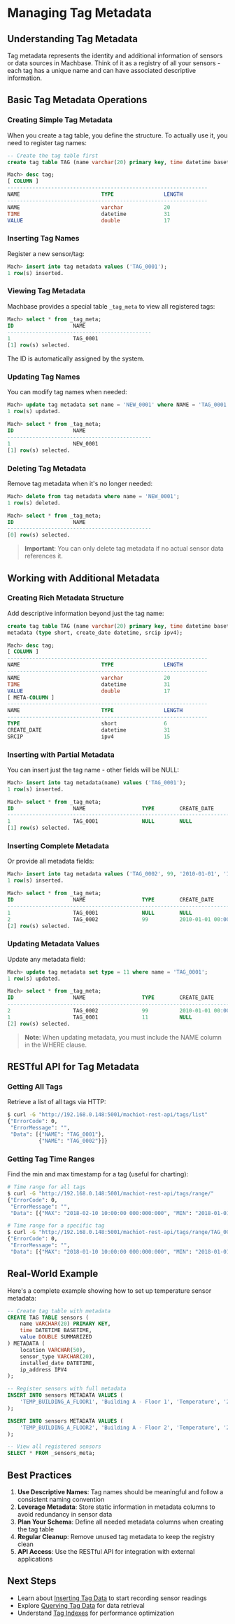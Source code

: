 # Managing Tag Metadata

## Understanding Tag Metadata

Tag metadata represents the identity and additional information of sensors or data sources in Machbase. Think of it as a registry of all your sensors - each tag has a unique name and can have associated descriptive information.

## Basic Tag Metadata Operations

### Creating Simple Tag Metadata

When you create a tag table, you define the structure. To actually use it, you need to register tag names:

```sql
-- Create the tag table first
create tag table TAG (name varchar(20) primary key, time datetime basetime, value double summarized);

Mach> desc tag;
[ COLUMN ]
----------------------------------------------------------------
NAME                          TYPE                LENGTH
----------------------------------------------------------------
NAME                          varchar             20
TIME                          datetime            31
VALUE                         double              17
```

### Inserting Tag Names

Register a new sensor/tag:

```sql
Mach> insert into tag metadata values ('TAG_0001');
1 row(s) inserted.
```

### Viewing Tag Metadata

Machbase provides a special table `_tag_meta` to view all registered tags:

```sql
Mach> select * from _tag_meta;
ID                   NAME
----------------------------------------------
1                    TAG_0001
[1] row(s) selected.
```

The ID is automatically assigned by the system.

### Updating Tag Names

You can modify tag names when needed:

```sql
Mach> update tag metadata set name = 'NEW_0001' where NAME = 'TAG_0001';
1 row(s) updated.

Mach> select * from _tag_meta;
ID                   NAME
----------------------------------------------
1                    NEW_0001
[1] row(s) selected.
```

### Deleting Tag Metadata

Remove tag metadata when it's no longer needed:

```sql
Mach> delete from tag metadata where name = 'NEW_0001';
1 row(s) deleted.

Mach> select * from _tag_meta;
ID                   NAME
----------------------------------------------
[0] row(s) selected.
```

> **Important**: You can only delete tag metadata if no actual sensor data references it.

## Working with Additional Metadata

### Creating Rich Metadata Structure

Add descriptive information beyond just the tag name:

```sql
create tag table TAG (name varchar(20) primary key, time datetime basetime, value double summarized)
metadata (type short, create_date datetime, srcip ipv4);

Mach> desc tag;
[ COLUMN ]
----------------------------------------------------------------
NAME                          TYPE                LENGTH
----------------------------------------------------------------
NAME                          varchar             20
TIME                          datetime            31
VALUE                         double              17
[ META-COLUMN ]
----------------------------------------------------------------
NAME                          TYPE                LENGTH
----------------------------------------------------------------
TYPE                          short               6
CREATE_DATE                   datetime            31
SRCIP                         ipv4                15
```

### Inserting with Partial Metadata

You can insert just the tag name - other fields will be NULL:

```sql
Mach> insert into tag metadata(name) values ('TAG_0001');
1 row(s) inserted.

Mach> select * from _tag_meta;
ID                   NAME                  TYPE        CREATE_DATE                     SRCIP
-------------------------------------------------------------------------------------------------------------
1                    TAG_0001              NULL        NULL                            NULL
[1] row(s) selected.
```

### Inserting Complete Metadata

Or provide all metadata fields:

```sql
Mach> insert into tag metadata values ('TAG_0002', 99, '2010-01-01', '1.1.1.1');
1 row(s) inserted.

Mach> select * from _tag_meta;
ID                   NAME                  TYPE        CREATE_DATE                     SRCIP
-------------------------------------------------------------------------------------------------------------
1                    TAG_0001              NULL        NULL                            NULL
2                    TAG_0002              99          2010-01-01 00:00:00 000:000:000 1.1.1.1
[2] row(s) selected.
```

### Updating Metadata Values

Update any metadata field:

```sql
Mach> update tag metadata set type = 11 where name = 'TAG_0001';
1 row(s) updated.

Mach> select * from _tag_meta;
ID                   NAME                  TYPE        CREATE_DATE                     SRCIP
-------------------------------------------------------------------------------------------------------------
2                    TAG_0002              99          2010-01-01 00:00:00 000:000:000 1.1.1.1
1                    TAG_0001              11          NULL                            NULL
[2] row(s) selected.
```

> **Note**: When updating metadata, you must include the NAME column in the WHERE clause.

## RESTful API for Tag Metadata

### Getting All Tags

Retrieve a list of all tags via HTTP:

```bash
$ curl -G "http://192.168.0.148:5001/machiot-rest-api/tags/list"
{"ErrorCode": 0,
 "ErrorMessage": "",
 "Data": [{"NAME": "TAG_0001"},
          {"NAME": "TAG_0002"}]}
```

### Getting Tag Time Ranges

Find the min and max timestamp for a tag (useful for charting):

```bash
# Time range for all tags
$ curl -G "http://192.168.0.148:5001/machiot-rest-api/tags/range/"
{"ErrorCode": 0,
 "ErrorMessage": "",
 "Data": [{"MAX": "2018-02-10 10:00:00 000:000:000", "MIN": "2018-01-01 01:00:00 000:000:000"}]}

# Time range for a specific tag
$ curl -G "http://192.168.0.148:5001/machiot-rest-api/tags/range/TAG_0001"
{"ErrorCode": 0,
 "ErrorMessage": "",
 "Data": [{"MAX": "2018-01-10 10:00:00 000:000:000", "MIN": "2018-01-01 01:00:00 000:000:000"}]}
```

## Real-World Example

Here's a complete example showing how to set up temperature sensor metadata:

```sql
-- Create tag table with metadata
CREATE TAG TABLE sensors (
    name VARCHAR(20) PRIMARY KEY,
    time DATETIME BASETIME,
    value DOUBLE SUMMARIZED
) METADATA (
    location VARCHAR(50),
    sensor_type VARCHAR(20),
    installed_date DATETIME,
    ip_address IPV4
);

-- Register sensors with full metadata
INSERT INTO sensors METADATA VALUES (
    'TEMP_BUILDING_A_FLOOR1', 'Building A - Floor 1', 'Temperature', '2024-01-15', '192.168.1.101'
);

INSERT INTO sensors METADATA VALUES (
    'TEMP_BUILDING_A_FLOOR2', 'Building A - Floor 2', 'Temperature', '2024-01-15', '192.168.1.102'
);

-- View all registered sensors
SELECT * FROM _sensors_meta;
```

## Best Practices

1. **Use Descriptive Names**: Tag names should be meaningful and follow a consistent naming convention
2. **Leverage Metadata**: Store static information in metadata columns to avoid redundancy in sensor data
3. **Plan Your Schema**: Define all needed metadata columns when creating the tag table
4. **Regular Cleanup**: Remove unused tag metadata to keep the registry clean
5. **API Access**: Use the RESTful API for integration with external applications

## Next Steps

- Learn about [Inserting Tag Data](../inserting-data) to start recording sensor readings
- Explore [Querying Tag Data](../querying-data) for data retrieval
- Understand [Tag Indexes](../tag-indexes) for performance optimization
